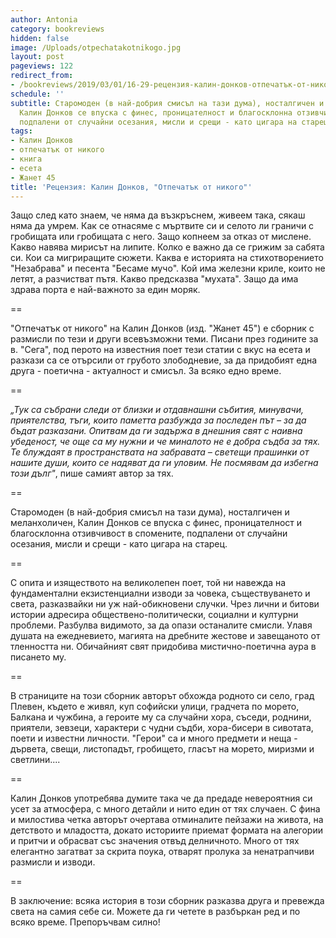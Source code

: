 ```yaml
---
author: Antonia
category: bookreviews
hidden: false
image: /Uploads/otpechatakotnikogo.jpg
layout: post
pageviews: 122
redirect_from:
- /bookreviews/2019/03/01/16-29-рецензия-калин-донков-отпечатък-от-никого
schedule: ''
subtitle: Старомоден (в най-добрия смисъл на тази дума), носталгичен и меланхоличен,
  Калин Донков се впуска с финес, проницателност и благосклонна отзивчивост в спомените,
  подпалени от случайни осезания, мисли и срещи - като цигара на старец
tags:
- Калин Донков
- отпечатък от никого
- книга
- есета
- Жанет 45
title: 'Рецензия: Калин Донков, "Отпечатък от никого"'
---
```


Защо след като знаем, че няма да възкръснем, живеем така, сякаш няма да умрем. Как се отнасяме с мъртвите си и селото ли граничи с гробищата или гробищата с него. Защо копнеем за отказ от мислене. Какво навява мирисът на липите. Колко е важно да се грижим за сабята си. Кои са мигриращите сюжети. Каква е историята на стихотворението "Незабрава" и песента "Бесаме мучо". Кой има железни криле, които не летят, а разчистват пътя. Какво предсказва "мухата". Защо да има здрава порта е най-важното за един моряк. 

\==

"Отпечатък от никого" на Калин Донков (изд. "Жанет 45") е сборник с размисли по тези и други всевъзможни теми. Писани през годините за в. "Сега", под перото на известния поет тези статии с вкус на есета и разкази са се отърсили от грубото злободневие, за да придобият една друга - поетична - актуалност и смисъл. За всяко едно време.   

\==

_„Тук са събрани следи от близки и отдавнашни събития, минувачи, приятелства, тъги, които паметта разбужда за последен път – за да бъдат разказани. Опитвам да ги задържа в днешния свят с наивна убеденост, че още са му нужни и че миналото не е добра съдба за тях. Те блуждаят в пространствата на забравата – светещи прашинки от нашите души, които се надяват да ги уловим. Не посмявам да избегна този дълг"_, пише самият автор за тях. 

\==

Старомоден (в най-добрия смисъл на тази дума), носталгичен и меланхоличен, Калин Донков се впуска с финес, проницателност и благосклонна отзивчивост в спомените, подпалени от случайни осезания, мисли и срещи - като цигара на старец. 

\==

С опита и изяществото на великолепен поет, той ни навежда на фундаментални екзистенциални изводи за човека, съществуването и света, разказвайки ни уж най-обикновени случки. Чрез лични и битови истории адресира обществено-политически, социални и културни проблеми. Разбулва видимото, за да опази останалите смисли. Улавя душата на ежедневието, магията на дребните жестове и завещаното от тленността ни. Обичайният свят придобива мистично-поетична аура в писането му.

\==

В страниците на този сборник авторът обхожда родното си село, град Плевен, където е живял, куп софийски улици, градчета по морето, Балкана и чужбина, а героите му са случайни хора, съседи, роднини, приятели, зевзеци, характери с чудни съдби, хора-бисери в сивотата, поети и известни личности. "Герои" са и много предмети и неща - дървета, свещи, листопадът, гробището, гласът на морето, миризми и светлини....

\==

Калин Донков употребява думите така че да предаде невероятния си усет за атмосфера, с много детайли и нито един от тях случаен. С фина и милостива четка авторът очертава отминалите пейзажи на живота, на детството и младостта, докато историите приемат формата на алегории и притчи и обрасват със значения отвъд делничното. Много от тях елегантно загатват за скрита поука, отварят пролука за ненатрапчиви размисли и изводи. 

\==

В заключение: всяка история в този сборник разказва друга и превежда света на самия себе си. Можете да ги четете в разбъркан ред и по всяко време. Препоръчвам силно!
